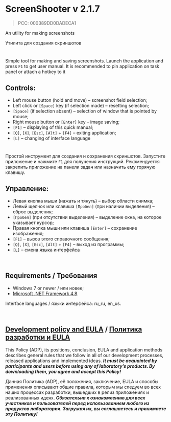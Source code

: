 ﻿# ScreenShooter v 2.1.7
> PCC: 000389DD0DADECA1


An utility for making screenshots

Утилита для создания скриншотов


#

Simple tool for making and saving screenshots. Launch the application and press `F1` to get user manual.
It is recommended to pin application on task panel or attach a hotkey to it

## Controls:

- Left mouse button (hold and move) – screenshot field selection;
- Left click or `[Space]` key (if selection made) – resetting selection;
- `[Space]` (if selection absent) – selection of window that is pointed by mouse;
- Right mouse button or `[Enter]` key – image saving;
- `[F1]` – displaying of this quick manual;
- `[Q]`, `[X]`, `[Esc]`, `[Alt]` + `[F4]` – exiting application;
- `[L]` – changing of interface language

#

Простой инструмент для создания и сохранения скриншотов. Запустите приложение и нажмите `F1` для получения инструкций.
Рекомендуется закрепить приложение на панели задач или назначить ему горячую клавишу.

## Управление:

- Левая кнопка мыши (нажать и тянуть) – выбор области снимка;
- Левый щелчок или клавиша `[Пробел]` (при наличии выделения) – сброс выделения;
- `[Пробел]` (при отсутствии выделения) – выделение окна, на которое указывает курсор;
- Правая кнопка мыши или клавиша `[Enter]` – сохранение изображения;
- `[F1]` – вызов этого справочного сообщения;
- `[Q]`, `[X]`, `[Esc]`, `[Alt]` + `[F4]` – выход из программы;
- `[L]` – смена языка интерфейса

&nbsp;



## Requirements / Требования

- Windows 7 or newer / или новее;
- [Microsoft .NET Framework 4.8](https://go.microsoft.com/fwlink/?linkid=2088631).

Interface languages / языки интерфейса: ru_ru, en_us.

&nbsp;



## [Development policy and EULA](https://adslbarxatov.github.io/ADP) / [Политика разработки и EULA](https://adslbarxatov.github.io/ADP/ru)

This Policy (ADP), its positions, conclusion, EULA and application methods
describes general rules that we follow in all of our development processes, released applications and implemented ideas.
***It must be acquainted by participants and users before using any of laboratory’s products.
By downloading them, you agree and accept this Policy!***

Данная Политика (ADP), её положения, заключение, EULA и способы применения
описывают общие правила, которым мы следуем во всех наших процессах разработки, вышедших в релиз приложениях
и реализованных идеях.
***Обязательна к ознакомлению для всех участников и пользователей перед использованием любого из продуктов лаборатории.
Загружая их, вы соглашаетесь и принимаете эту Политику!***
